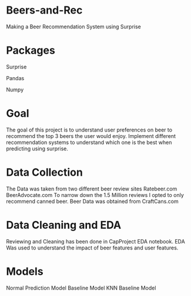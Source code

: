 # Beers-and-Rec
Making a Beer Recommendation System using Surprise

# Packages

Surprise

Pandas

Numpy

# Goal
The goal of this project is to understand user preferences on beer to recommend the top 3 beers the user would enjoy.
Implement different recommendation systems to understand which one is the best when predicting using surprise.

# Data Collection
The Data was taken from two different beer review sites
Ratebeer.com
BeerAdvocate.com
To narrow down the 1.5 Million reviews I opted to only recommend canned beer. Beer Data was obtained from
CraftCans.com

# Data Cleaning and EDA
Reviewing and Cleaning has been done in CapProject EDA notebook. 
EDA Was used to understand the impact of beer features and user features.

# Models
Normal Prediction Model
Baseline Model
KNN Baseline Model

